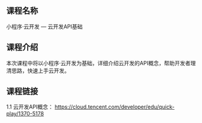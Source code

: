 ## 课程名称
小程序·云开发 — 云开发API基础

## 课程介绍
本次课程中将以小程序·云开发为基础，详细介绍云开发的API概念，帮助开发者理清思路，快速上手云开发。

## 课程链接

1.1 云开发API概念：
https://cloud.tencent.com/developer/edu/quick-play/1370-5178
